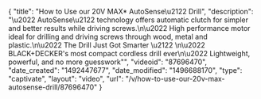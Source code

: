 {
    "title": "How to Use our 20V MAX* AutoSense\u2122 Drill",
    "description": "\u2022 AutoSense\u2122 technology offers automatic clutch for simpler and better results while driving screws.\n\u2022 High performance motor ideal for drilling and driving screws through wood, metal and plastic.\n\u2022 The Drill Just Got Smarter \u2122 \n\u2022 BLACK+DECKER's most compact cordless drill ever\n\u2022 Lightweight, powerful, and no more guesswork\"",
    "videoid": "87696470",
    "date_created": "1492447677",
    "date_modified": "1496688170",
    "type": "captivate",
    "layout": "video",
    "url": "\/v\/how-to-use-our-20v-max-autosense-drill\/87696470"
}